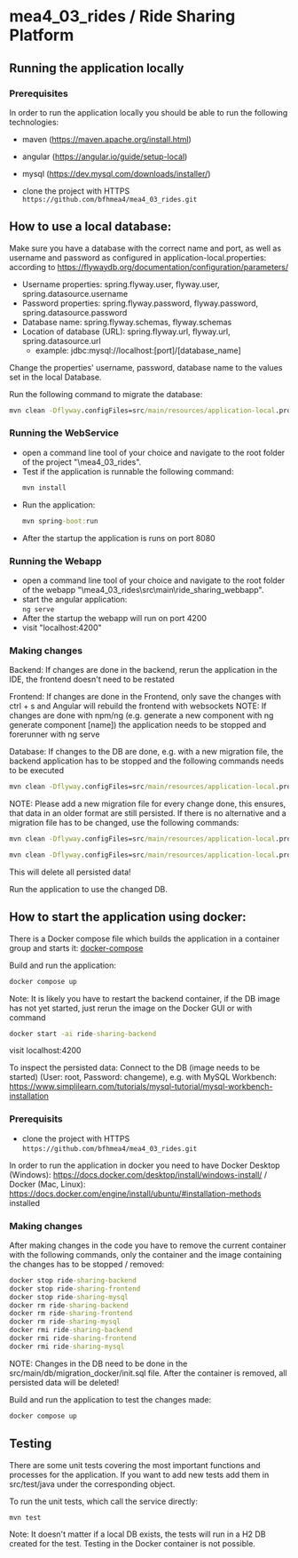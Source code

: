 # mea4_03_rides / Ride Sharing Platform

## Running the application locally

### Prerequisites

In order to run the application locally you should be able to run the
following technologies:
- maven (https://maven.apache.org/install.html)
- angular (https://angular.io/guide/setup-local)
- mysql (https://dev.mysql.com/downloads/installer/)

- clone the project with HTTPS  
   ```https://github.com/bfhmea4/mea4_03_rides.git```

## How to use a local database:

Make sure you have a database with the correct name and port, as well as username and password as configured in application-local.properties:
according to https://flywaydb.org/documentation/configuration/parameters/
- Username properties: spring.flyway.user, flyway.user, spring.datasource.username
- Password properties: spring.flyway.password, flyway.password, spring.datasource.password
- Database name: spring.flyway.schemas, flyway.schemas
- Location of database (URL): spring.flyway.url, flyway.url, spring.datasource.url
  - example: jdbc:mysql://localhost:[port]/[database_name]

Change the properties' username, password, database name to the values set in the local Database.

Run the following command to migrate the database:
```cmd
mvn clean -Dflyway.configFiles=src/main/resources/application-local.properties flyway:migrate
```

### Running the WebService
- open a command line tool of your choice and navigate to the root folder
of the project "\mea4_03_rides".
- Test if the application is runnable the following command:  
  ```cmd
  mvn install
  ```
- Run the application:  
  ```cmd
  mvn spring-boot:run
  ```
- After the startup the application is runs on port 8080

### Running the Webapp
- open a command line tool of your choice and navigate to the root folder
  of the webapp "\mea4_03_rides\src\main\ride_sharing_webbapp".
- start the angular application:  
  ```ng serve```
- After the startup the webapp will run on port 4200
- visit "localhost:4200"

### Making changes

Backend:
If changes are done in the backend, rerun the application in the IDE, the frontend doesn't need to be restated

Frontend:
If changes are done in the Frontend, only save the changes with ctrl + s and Angular will rebuild the frontend with websockets
NOTE: If changes are done with npm/ng (e.g. generate a new component with ng generate component [name]) the application needs to be stopped and forerunner with ng      serve

Database:
If changes to the DB are done, e.g. with a new migration file, the backend application has to be stopped and the following commands needs to be executed

```cmd
mvn clean -Dflyway.configFiles=src/main/resources/application-local.properties flyway:migrate
```

NOTE: Please add a new migration file for every change done, this ensures, that data in an older format are still persisted. If there is no alternative and a
migration file has to be changed, use the following commands:

```cmd
mvn clean -Dflyway.configFiles=src/main/resources/application-local.properties flyway:clean
```
```cmd
mvn clean -Dflyway.configFiles=src/main/resources/application-local.properties flyway:migrate
```

This will delete all persisted data!

Run the application to use the changed DB.


## How to start the application using docker:

There is a Docker compose file which builds the application in a container group and starts it: [docker-compose](docker-compose.yml)

Build and run the application: 
```cmd
docker compose up
```
Note: It is likely you have to restart the backend container, if the DB image has not yet started, just rerun the image 
on the Docker GUI or with command
```cmd
docker start -ai ride-sharing-backend
```
visit localhost:4200

To inspect the persisted data: Connect to the DB (image needs to be started) (User: root, Password: changeme), e.g. 
with MySQL Workbench: https://www.simplilearn.com/tutorials/mysql-tutorial/mysql-workbench-installation




### Prerequisits

- clone the project with HTTPS  
   ```https://github.com/bfhmea4/mea4_03_rides.git```

In order to run the application in docker you need to have Docker Desktop (Windows): https://docs.docker.com/desktop/install/windows-install/ 
/ Docker (Mac, Linux): https://docs.docker.com/engine/install/ubuntu/#installation-methods installed

### Making changes

After making changes in the code you have to remove the current container with the following commands, only the container and the image
containing the changes has to be stopped / removed:

```cmd
docker stop ride-sharing-backend
docker stop ride-sharing-frontend
docker stop ride-sharing-mysql
docker rm ride-sharing-backend
docker rm ride-sharing-frontend
docker rm ride-sharing-mysql
docker rmi ride-sharing-backend
docker rmi ride-sharing-frontend
docker rmi ride-sharing-mysql
```

NOTE: Changes in the DB need to be done in the src/main/db/migration_docker/init.sql file.
After the container is removed, all persisted data will be deleted!

Build and run the application to test the changes made: 
```cmd
docker compose up
```

## Testing

There are some unit tests covering the most important functions and processes for the application.
If you want to add new tests add them in src/test/java under the corresponding object. 

To run the unit tests, which call the service directly:

```cmd
mvn test
```
Note: It doesn't matter if a local DB exists, the tests will run in a H2 DB created for the test. Testing in the 
Docker container is not possible.




  


